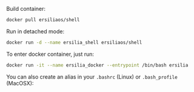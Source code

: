 Build container:

```bash
docker pull ersiliaos/shell
```

Run in detached mode:

```bash
docker run -d --name ersilia_shell ersiliaos/shell
```

To enter docker container, just run:

```bash
docker run -it --name ersilia_docker --entrypoint /bin/bash ersilia
```

You can also create an alias in your `.bashrc` (Linux) or `.bash_profile` (MacOSX):
